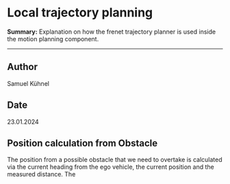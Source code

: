 # Local trajectory planning

**Summary:** Explanation on how the frenet trajectory planner is used inside the motion planning component.

---

## Author

Samuel Kühnel

## Date

23.01.2024

## Position calculation from Obstacle

The position from a possible obstacle that we need to overtake is calculated via the current heading from the ego vehicle, the current position and the measured distance. The 